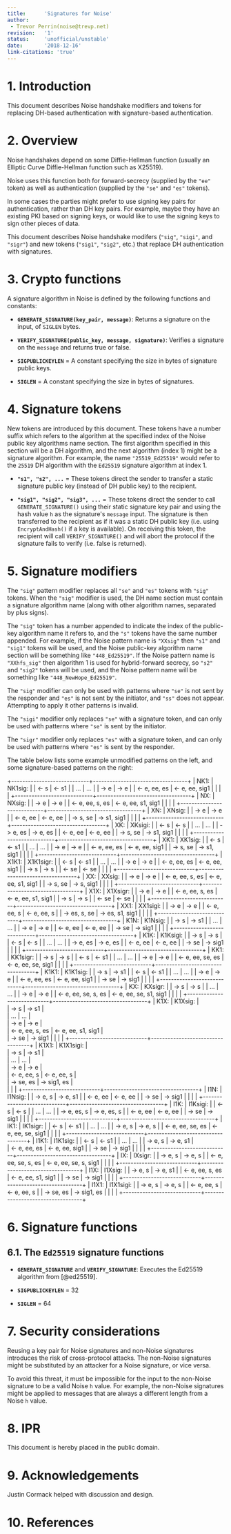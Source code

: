 ```yaml
---
title:      'Signatures for Noise'
author:
 - Trevor Perrin(noise@trevp.net)
revision:   '1'
status:     'unofficial/unstable'
date:       '2018-12-16'
link-citations: 'true'
---
```


# 1. Introduction

This document describes Noise handshake modifiers and tokens for replacing DH-based
authentication with signature-based authentication.

# 2. Overview

Noise handshakes depend on some Diffie-Hellman function (usually an Elliptic Curve Diffie-Hellman function such as X25519).

Noise uses this function both for forward-secrecy (supplied by the `"ee"` token) as well as authentication (supplied by the `"se"` and `"es"` tokens).

In some cases the parties might prefer to use signing key pairs for authentication, rather than DH key pairs.  For example, maybe they have an existing PKI based on signing keys, or would like to use the signing keys to sign other pieces of data.

This document describes Noise handshake modifers (`"sig"`, `"sigi"`, and `"sigr"`) and new tokens (`"sig1"`, `"sig2"`, etc.) that replace DH authentication with signatures.


# 3.  Crypto functions

A signature algorithm in Noise is defined by the following functions and constants:

 * **`GENERATE_SIGNATURE(key_pair, message)`**: Returns a signature on the input, of `SIGLEN` bytes.

 * **`VERIFY_SIGNATURE(public_key, message, signature)`**: Verifies a signature on the `message` and returns true or false.

 * **`SIGPUBLICKEYLEN`** = A constant specifying the size in bytes of signature public keys.

 * **`SIGLEN`** = A constant specifying the size in bytes of signatures.


# 4.  Signature tokens

New tokens are introduced by this document.  These tokens have a number suffix which refers to the algorithm at the specified index of the Noise public key algorithms name section.  The first algorithm specified in this section will be a DH algorithm, and the next algorithm (index 1) might be a signature algorithm.  For example, the name `"25519_Ed25519"` would refer to the `25519` DH algorithm with the `Ed25519` signature algorithm at index 1.

 * **`"s1", "s2", ...`** = These tokens direct the sender to transfer a static signature public key (instead of DH public key) to the recipient.  

 * **`"sig1", "sig2", "sig3", ...`** = These tokens direct the sender to call `GENERATE_SIGNATURE()` using their static signature key pair and using the hash value `h` as the signature's `message` input.  The signature is then transferred to the recipient as if it was a static DH public key (i.e. using `EncryptAndHash()` if a key is available).  On receiving this token, the recipient will call `VERIFY_SIGNATURE()` and will abort the protocol if the signature fails to verify (i.e. false is returned).

# 5. Signature modifiers

The `"sig"` pattern modifier replaces all `"se"` and `"es"` tokens with `"sig"` tokens.  When the `"sig"` modifier is used, the DH name section must contain a signature algorithm name (along with other algorithm names, separated by plus signs).

The `"sig"` token has a number appended to indicate the index of the public-key algorithm name it refers to, and the `"s"` tokens have the same number appended.  For example, if the Noise pattern name is `"XXsig"` then `"s1"` and `"sig1"` tokens will be used, and the Noise public-key algorithm name section will be something like `"448_Ed25519"`.  If the Noise pattern name is `"XXhfs_sig"` then algorithm 1 is used for hybrid-forward secrecy, so `"s2"` and `"sig2"` tokens will be used, and the Noise pattern name will be something like `"448_NewHope_Ed25519"`.

The `"sig"` modifier can only be used with patterns where `"se"` is not sent by the responder and `"es"` is not sent by the initiator, and `"ss"` does not appear.  Attempting to apply it other patterns is invalid.

The `"sigi"` modifier only replaces `"se"` with a signature token, and can only be used with patterns where `"se"` is sent by the initiator. 

The `"sigr"` modifier only replaces `"es"` with a signature token, and can only be used with patterns where `"es"` is sent by the responder.

The table below lists some example unmodified patterns on the left, and some
signature-based patterns on the right:


+----------------------------+----------------------------------+
|     NK1:                   |         NK1sig:                  |
|       <- s                 |           <- s1                  |
|       ...                  |           ...                    |
|       -> e                 |           -> e                   |
|       <- e, ee, es         |           <- e, ee, sig1         |
|                            |                                  |
+----------------------------+----------------------------------+
|     NX:                    |         NXsig:                   |
|       -> e                 |           -> e                   |
|       <- e, ee, s, es      |           <- e, ee, s1, sig1     |
|                            |                                  |
+----------------------------+----------------------------------+
|     XN:                    |         XNsig:                   |
|       -> e                 |           -> e                   |
|       <- e, ee             |           <- e, ee               |
|       -> s, se             |           -> s1, sig1            |
|                            |                                  |
+----------------------------+----------------------------------+
|     XK:                    |         XKsigi:                  |
|       <- s                 |           <- s                   |
|       ...                  |           ...                    |
|       -> e, es             |           -> e, es               |
|       <- e, ee             |           <- e, ee               |
|       -> s, se             |           -> s1, sig1            |
|                            |                                  |
+----------------------------+----------------------------------+
|     XK1:                   |         XK1sig:                  | 
|       <- s                 |           <- s1                  | 
|       ...                  |           ...                    | 
|       -> e                 |           -> e                   | 
|       <- e, ee, es         |           <- e, ee, sig1         | 
|       -> s, se             |           -> s1, sig1            | 
|                            |                                  |
+----------------------------+----------------------------------+
|     X1K1:                  |         X1K1sigr:                | 
|       <- s                 |           <- s1                  | 
|       ...                  |           ...                    | 
|       -> e                 |           -> e                   | 
|       <- e, ee, es         |           <- e, ee, sig1         | 
|       -> s                 |           -> s                   | 
|       <- se                |           <- se                  | 
|                            |                                  | 
+----------------------------+----------------------------------+ 
|     XX:                    |         XXsig:                   |
|       -> e                 |           -> e                   |
|       <- e, ee, s, es      |           <- e, ee, s1, sig1     |
|       -> s, se             |           -> s, sig1             |
|                            |                                  |
+-----------------------------+---------------------------------+ 
|     X1X:                   |         X1Xsigr:                 | 
|       -> e                 |           -> e                   | 
|       <- e, ee, s, es      |           <- e, ee, s1, sig1     | 
|       -> s                 |           -> s                   | 
|       <- se                |           <- se                  | 
|                            |                                  | 
+----------------------------+----------------------------------+ 
|     XX1:                   |         XX1sigi:                 | 
|       -> e                 |           -> e                   | 
|       <- e, ee, s          |           <- e, ee, s            | 
|       -> es, s, se         |           -> es, s1, sig1        | 
|                            |                                  | 
+----------------------------+----------------------------------+ 
|     K1N:                   |         K1Nsig:                  |
|       -> s                 |          -> s1                   |
|       ...                  |          ...                     |
|       -> e                 |          -> e                    |
|       <- e, ee             |          <- e, ee                |
|       -> se                |          -> sig1                 |
|                            |                                  |
+----------------------------+----------------------------------+
|     K1K:                   |         K1Ksigi:                 |
|       -> s                 |           -> s                   |
|       <- s                 |           <- s                   |
|       ...                  |           ...                    |
|       -> e, es             |           -> e, es               |
|       <- e, ee             |           <- e, ee               |
|       -> se                |           -> sig1                |
|                            |                                  |
+----------------------------+----------------------------------+
|     KK1:                   |         KK1sigr:                 |
|       -> s                 |           -> s                   |
|       <- s                 |           <- s1                  |
|       ...                  |           ...                    |
|       -> e                 |           -> e                   |
|       <- e, ee, se, es     |           <- e, ee, se, sig1     |
|                            |                                  |
+----------------------------+----------------------------------+
|     K1K1:                  |         K1K1sig:                 |
|       -> s                 |           -> s1                  |
|       <- s                 |           <- s1                  |
|       ...                  |           ...                    |
|       -> e                 |           -> e                   |
|       <- e, ee, es         |           <- e, ee, sig1         |
|       -> se                |           -> sig1                |
|                            |                                  |
+----------------------------+----------------------------------+
|     KX:                    |         KXsigr:                  |
|       -> s                 |           -> s                   |
|       ...                  |           ...                    |
|       -> e                 |           -> e                   |
|       <- e, ee, se, s, es  |           <- e, ee, se, s1, sig1 |
|                            |                                  |
+----------------------------+----------------------------------+
|     K1X:                   |         K1Xsig:                  |  
|       -> s                 |           -> s1                  |  
|       ...                  |           ...                    |  
|       -> e                 |           -> e                   |  
|       <- e, ee, s, es      |           <- e, ee, s1, sig1     |  
|       -> se                |           -> sig1                |
|                            |                                  |
+----------------------------+----------------------------------+
|     K1X1:                  |         K1X1sigi:                |  
|       -> s                 |           -> s1                  |  
|       ...                  |           ...                    |  
|       -> e                 |           -> e                   |  
|       <- e, ee, s          |           <- e, ee, s            |  
|       -> se, es            |           -> sig1, es            |  
|                            |                                  |
+----------------------------+----------------------------------+
|     I1N:                   |         I1Nsig:                  |
|       -> e, s              |           -> e, s1               |
|       <- e, ee             |           <- e, ee               |
|       -> se                |           -> sig1                |
|                            |                                  |
+----------------------------+----------------------------------+
|     I1K:                   |         I1Ksigi:                 |
|       <- s                 |           <- s                   |
|       ...                  |           ...                    |
|       -> e, es, s          |           -> e, es, s            |
|       <- e, ee             |           <- e, ee               |
|       -> se                |           -> sig1                |
|                            |                                  |
+----------------------------+----------------------------------+
|     IK1:                   |         IK1sigr:                 |
|       <- s                 |           <- s1                  |
|       ...                  |           ...                    |
|       -> e, s              |           -> e, s                |
|       <- e, ee, se, es     |           <- e, ee, se, sig1     |
|                            |                                  |
+----------------------------+----------------------------------+
|     I1K1:                  |         I1K1sig:                 |
|       <- s                 |           <- s1                  |
|       ...                  |           ...                    |
|       -> e, s              |           -> e, s1               |  
|       <- e, ee, es         |           <- e, ee, sig1         |
|       -> se                |           -> sig1                | 
|                            |                                  |
+----------------------------+----------------------------------+
|     IX:                    |         IXsigr:                  |
|       -> e, s              |           -> e, s                |
|       <- e, ee, se, s, es  |           <- e, ee, se, s, sig1  |
|                            |                                  |
+----------------------------+----------------------------------+
|     I1X:                   |         I1Xsig:                  |
|       -> e, s              |           -> e, s1               |
|       <- e, ee, s, es      |           <- e, ee, s1, sig1     |
|       -> se                |           -> sig1                |
|                            |                                  |
+----------------------------+----------------------------------+
|     I1X1:                  |         I1X1sigi:                |
|       -> e, s              |           -> e, s                |
|       <- e, ee, s          |           <- e, ee, s            |
|       -> se, es            |           -> sig1, es            |
|                            |                                  |
+----------------------------+----------------------------------+



# 6. Signature functions

## 6.1. The `Ed25519` signature functions

 * **`GENERATE_SIGNATURE`** and **`VERIFY_SIGNATURE`**:  Executes the Ed25519 algorithm from [@ed25519].

 * **`SIGPUBLICKEYLEN`** = 32

 * **`SIGLEN`** = 64


# 7. Security considerations

Reusing a key pair for Noise signatures and non-Noise signatures introduces the risk of cross-protocol attacks.  The non-Noise signatures might be substituted by an attacker for a Noise signature, or vice versa.

To avoid this threat, it must be impossible for the input to the non-Noise signature to be a valid Noise `h` value.  For example, the non-Noise signatures might be applied to messages that are always a different length from a Noise `h` value.
 

# 8. IPR

This document is hereby placed in the public domain.

# 9. Acknowledgements

Justin Cormack helped with discussion and design.

# 10.  References
